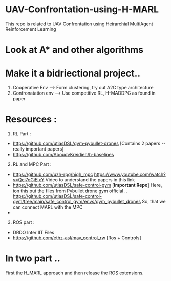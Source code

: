 # UAV-Confrontation-using-H-MARL
This repo is related to UAV Confrontation using Heirarchial MultiAgent Reinforcement Learning
# Look at A* and other algorithms

# Make it a bidriectional project..
<ol>
  <li>Cooperative Env -->  Form clustering, try out A2C type architecture</li>
  <li>Confronatation env -->  Use competitive RL, H-MADDPG as found in paper</li>
</ol>


# Resources :

1. RL Part :
- https://github.com/utiasDSL/gym-pybullet-drones  [Contains 2 papers -- really important papers]
- https://github.com/AboudyKreidieh/h-baselines

2. RL and MPC Part :
- https://github.com/uzh-rpg/high_mpc     https://www.youtube.com/watch?v=Qei7oGiEIxY  Video to understand the papers in this link
- https://github.com/utiasDSL/safe-control-gym [**Important Repo**]   Here, ion this put the files from Pybullet drone gym official ..
https://github.com/utiasDSL/safe-control-gym/tree/main/safe_control_gym/envs/gym_pybullet_drones    So, that we can connect MARL with the MPC
-

3. ROS part :
- DRDO Inter IIT Files
- https://github.com/ethz-asl/mav_control_rw  [Ros + Controls]

# In two part ..

First the H_MARL approach and then release the ROS extensions.
